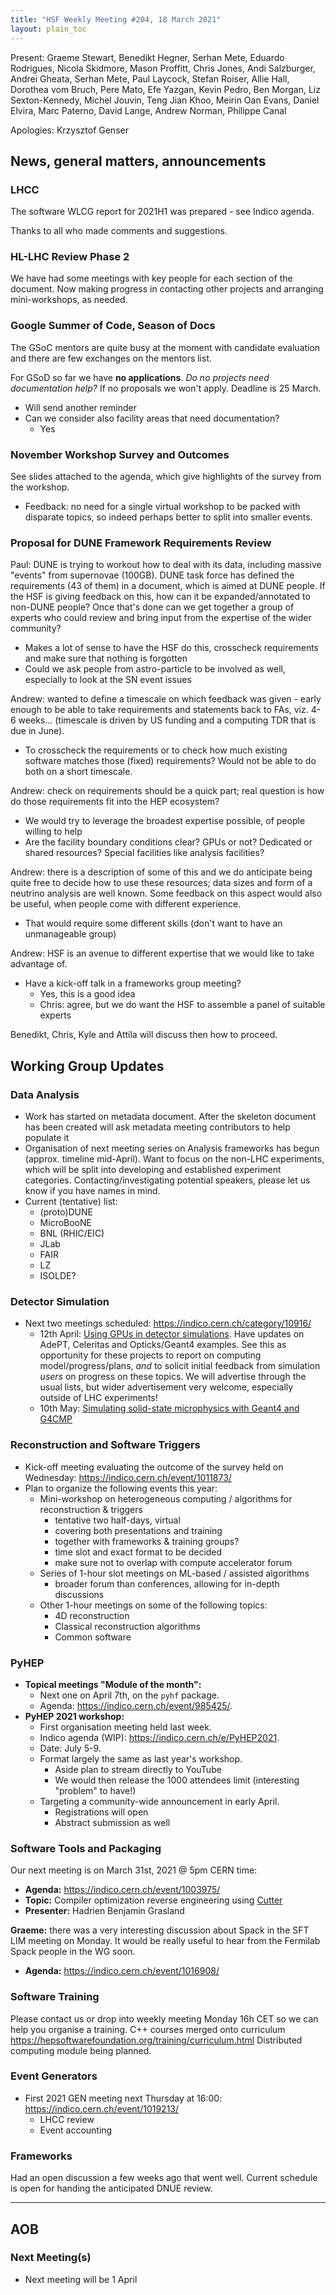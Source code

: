 ```yaml
---
title: "HSF Weekly Meeting #204, 18 March 2021"
layout: plain_toc
---
```


Present: Graeme Stewart, Benedikt Hegner, Serhan Mete, Eduardo Rodrigues, Nicola Skidmore, Mason Proffitt, Chris Jones, Andi Salzburger, Andrei Gheata, Serhan Mete, Paul Laycock, Stefan Roiser, Allie Hall, Dorothea vom Bruch, Pere Mato, Efe Yazgan, Kevin Pedro, Ben Morgan, Liz Sexton-Kennedy, Michel Jouvin, Teng Jian Khoo, Meirin Oan Evans, Daniel Elvira, Marc Paterno, David Lange, Andrew Norman, Philippe Canal

Apologies: Krzysztof Genser
  
## News, general matters, announcements

### LHCC

The software WLCG report for 2021H1 was prepared - see Indico agenda.

Thanks to all who made comments and suggestions.

### HL-LHC Review Phase 2

We have had some meetings with key people for each section of the document. Now making progress in contacting other projects and arranging mini-workshops, as needed.

### Google Summer of Code, Season of Docs

The GSoC mentors are quite busy at the moment with candidate evaluation and there are few exchanges on the mentors list.

For GSoD so far we have **no applications**. *Do no projects need documentation help?* If no proposals we won't apply. Deadline is 25 March.

- Will send another reminder
- Can we consider also facility areas that need documentation?
    - Yes

### November Workshop Survey and Outcomes

See slides attached to the agenda, which give highlights of the survey from the workshop.

- Feedback: no need for a single virtual workshop to be packed with disparate topics, so indeed perhaps better to split into smaller events.

### Proposal for DUNE Framework Requirements Review

Paul: DUNE is trying to workout how to deal with its data, including massive "events" from supernovae (100GB). DUNE task force has defined the requirements (43 of them) in a document, which is aimed at DUNE people. If the HSF is giving feedback on this, how can it be expanded/annotated to non-DUNE people? Once that's done can we get together a group of experts who could review and bring input from the expertise of the wider community?

- Makes a lot of sense to have the HSF do this, crosscheck requirements and make sure that nothing is forgotten
- Could we ask people from astro-particle to be involved as well, especially to look at the SN event issues

Andrew: wanted to define a timescale on which feedback was given - early enough to be able to take requirements and statements back to FAs, viz. 4-6 weeks... (timescale is driven by US funding and a computing TDR that is due in June).

- To crosscheck the requirements or to check how much existing software matches those (fixed) requirements? Would not be able to do both on a short timescale.

Andrew: check on requirements should be a quick part; real question is how do those requirements fit into the HEP ecosystem?

- We would try to leverage the broadest expertise possible, of people willing to help
- Are the facility boundary conditions clear? GPUs or not? Dedicated or shared resources? Special facilities like analysis facilities?

Andrew: there is a description of some of this and we do anticipate being quite free to decide how to use these resources; data sizes and form of a neutrino analysis are well known. Some feedback on this aspect would also be useful, when people come with different experience.

- That would require some different skills (don't want to have an unmanageable group)

Andrew: HSF is an avenue to different expertise that we would like to take advantage of.

- Have a kick-off talk in a frameworks group meeting?
    - Yes, this is a good idea
    - Chris: agree, but we do want the HSF to assemble a panel of suitable experts

Benedikt, Chris, Kyle and Attila will discuss then how to proceed.

## Working Group Updates

### Data Analysis

- Work has started on metadata document. After the skeleton document has been created will ask metadata meeting contributors to help populate it
- Organisation of next meeting series on Analysis frameworks has begun (approx. timeline mid-April). Want to focus on the non-LHC experiments, which will be split into developing and established experiment categories. Contacting/investigating potential speakers, please let us know if you have names in mind.
- Current (tentative) list:
    - (proto)DUNE
    - MicroBooNE
    - BNL (RHIC/EIC)
    - JLab
    - FAIR
    - LZ
    - ISOLDE?

### Detector Simulation

- Next two meetings scheduled: <https://indico.cern.ch/category/10916/>
    - 12th April: [Using GPUs in detector simulations](https://indico.cern.ch/event/1019940/). Have updates on AdePT, Celeritas and Opticks/Geant4 examples. See this as opportunity for these projects to report on computing model/progress/plans, _and_ to solicit initial feedback from simulation _users_ on progress on these topics. We will advertise through the usual lists, but wider advertisement very welcome, especially outside of LHC experiments!
    - 10th May: [Simulating solid-state microphysics with Geant4 and G4CMP](https://indico.cern.ch/event/1016632/)

### Reconstruction and Software Triggers

- Kick-off meeting evaluating the outcome of the survey held on Wednesday: https://indico.cern.ch/event/1011873/
- Plan to organize the following events this year:
    - Mini-workshop on heterogeneous computing / algorithms for reconstruction & triggers
        - tentative two half-days, virtual
        - covering both presentations and training
        - together with frameworks & training groups?
        - time slot and exact format to be decided
        - make sure not to overlap with compute accelerator forum
    - Series of 1-hour slot meetings on ML-based / assisted algorithms
        - broader forum than conferences, allowing for in-depth discussions
    - Other 1-hour meetings on some of the following topics:
        - 4D reconstruction
        - Classical reconstruction algorithms
        - Common software

### PyHEP

- **Topical meetings "Module of the month":**
    - Next one on April 7th, on the `pyhf` package.
    - Agenda: <https://indico.cern.ch/event/985425/>.
- **PyHEP 2021 workshop:**
    - First organisation meeting held last week.
    - Indico agenda (WIP): <https://indico.cern.ch/e/PyHEP2021>.
    - Date: July 5-9.
    - Format largely the same as last year's workshop.
      - Aside plan to stream directly to YouTube
      - We would then release the 1000 attendees limit (interesting "problem" to have!)
    - Targeting a community-wide announcement in early April.
      - Registrations will open
      - Abstract submission as well


### Software Tools and Packaging

Our next meeting is on March 31st, 2021 @ 5pm CERN time:
- **Agenda:** https://indico.cern.ch/event/1003975/
- **Topic:** Compiler optimization reverse engineering using [Cutter](https://cutter.re/)
- **Presenter:** Hadrien Benjamin Grasland

**Graeme:** there was a very interesting discussion about Spack in the SFT LIM meeting on Monday. It would be really useful to hear from the Fermilab Spack people in the WG soon.
- **Agenda:** <https://indico.cern.ch/event/1016908/>

### Software Training

Please contact us or drop into weekly meeting Monday 16h CET so we can help you organise a training.
C++ courses merged onto curriculum https://hepsoftwarefoundation.org/training/curriculum.html
Distributed computing module being planned.

### Event Generators

- First 2021 GEN meeting next Thursday at 16:00: <https://indico.cern.ch/event/1019213/>
    - LHCC review
    - Event accounting

### Frameworks

Had an open discussion a few weeks ago that went well. Current schedule is open for handing the anticipated DNUE review.

---

## AOB

### Next Meeting(s)

- Next meeting will be 1 April
